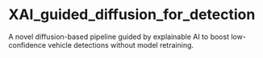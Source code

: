 # XAI_guided_diffusion_for_detection
A novel diffusion-based pipeline guided by explainable AI to boost low-confidence vehicle detections without model retraining.
